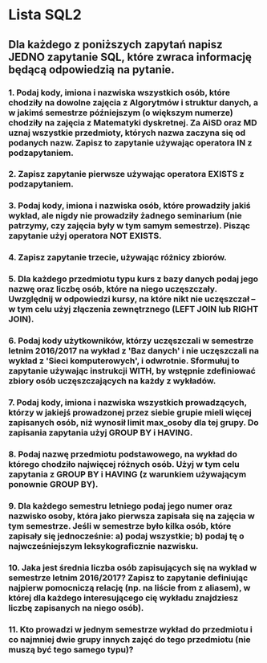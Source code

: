 # Lista SQL2

## Dla każdego z poniższych zapytań napisz JEDNO zapytanie SQL, które zwraca informację będącą odpowiedzią na pytanie.

### 1. Podaj kody, imiona i nazwiska wszystkich osób, które chodziły na dowolne zajęcia z Algorytmów i struktur danych, a w jakimś semestrze późniejszym (o większym numerze) chodziły na zajęcia z Matematyki dyskretnej. Za AiSD oraz MD uznaj wszystkie przedmioty, których nazwa zaczyna się od podanych nazw. Zapisz to zapytanie używając operatora IN z podzapytaniem.
### 2. Zapisz zapytanie pierwsze używając operatora EXISTS z podzapytaniem.
### 3. Podaj kody, imiona i nazwiska osób, które prowadziły jakiś wykład, ale nigdy nie prowadziły żadnego seminarium (nie patrzymy, czy zajęcia były w tym samym semestrze). Pisząc zapytanie użyj operatora NOT EXISTS.
### 4. Zapisz zapytanie trzecie, używając różnicy zbiorów.
### 5. Dla każdego przedmiotu typu kurs z bazy danych podaj jego nazwę oraz liczbę osób, które na niego uczęszczały. Uwzględnij w odpowiedzi kursy, na które nikt nie uczęszczał – w tym celu użyj złączenia zewnętrznego (LEFT JOIN lub RIGHT JOIN).
### 6. Podaj kody użytkowników, którzy uczęszczali w semestrze letnim 2016/2017 na wykład z 'Baz danych' i nie uczęszczali na wykład z 'Sieci komputerowych', i odwrotnie. Sformułuj to zapytanie używając instrukcji WITH, by wstępnie zdefiniować zbiory osób uczęszczających na każdy z wykładów.
### 7. Podaj kody, imiona i nazwiska wszystkich prowadzących, którzy w jakiejś prowadzonej przez siebie grupie mieli więcej zapisanych osób, niż wynosił limit max_osoby dla tej grupy. Do zapisania zapytania użyj GROUP BY i HAVING.
### 8. Podaj nazwę przedmiotu podstawowego, na wykład do którego chodziło najwięcej różnych osób. Użyj w tym celu zapytania z GROUP BY i HAVING (z warunkiem używającym ponownie GROUP BY).
### 9. Dla każdego semestru letniego podaj jego numer oraz nazwisko osoby, która jako pierwsza zapisała się na zajęcia w tym semestrze. Jeśli w semestrze było kilka osób, które zapisały się jednocześnie: a) podaj wszystkie; b) podaj tę o najwcześniejszym leksykograficznie nazwisku.
### 10. Jaka jest średnia liczba osób zapisujących się na wykład w semestrze letnim 2016/2017? Zapisz to zapytanie definiując najpierw pomocniczą relację (np. na liście from z aliasem), w której dla każdego interesującego cię wykładu znajdziesz liczbę zapisanych na niego osób).
### 11. Kto prowadzi w jednym semestrze wykład do przedmiotu i co najmniej dwie grupy innych zajęć do tego przedmiotu (nie muszą być tego samego typu)?